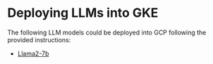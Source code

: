 # Deploying LLMs into GKE

The following LLM models could be deployed into GCP following the provided instructions:
* [Llama2-7b](./llama2-7b-sample/README.md)



